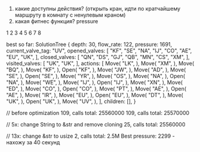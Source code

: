 1. какие доступны действия? (открыть кран, идти по кратчайшему маршруту в комнату с ненулевым краном)
2. какая фитнес функция? pressure

1 2 3 4 5 6 7 8


best so far: 
SolutionTree {
    depth: 30,
    flow_rate: 122,
    pressure: 1691,
    current_valve_tag: "UV",
    opened_valves: [
        "KF",
        "SE",
        "NA",
        "IJ",
        "CO",
        "AE",
        "EU",
        "UK",
    ],
    closed_valves: [
        "QN",
        "DS",
        "GJ",
        "QB",
        "MN",
        "CS",
        "XM",
    ],
    visited_valves: [
        "UK",
        "UK",
    ],
    actions: [
        Move(
            "LK",
        ),
        Move(
            "XM",
        ),
        Move(
            "BQ",
        ),
        Move(
            "KF",
        ),
        Open(
            "KF",
        ),
        Move(
            "JW",
        ),
        Move(
            "AD",
        ),
        Move(
            "SE",
        ),
        Open(
            "SE",
        ),
        Move(
            "YR",
        ),
        Move(
            "OS",
        ),
        Move(
            "NA",
        ),
        Open(
            "NA",
        ),
        Move(
            "WE",
        ),
        Move(
            "IJ",
        ),
        Open(
            "IJ",
        ),
        Move(
            "XN",
        ),
        Move(
            "ED",
        ),
        Move(
            "CO",
        ),
        Open(
            "CO",
        ),
        Move(
            "PT",
        ),
        Move(
            "AE",
        ),
        Open(
            "AE",
        ),
        Move(
            "IR",
        ),
        Move(
            "EU",
        ),
        Open(
            "EU",
        ),
        Move(
            "DT",
        ),
        Move(
            "UK",
        ),
        Open(
            "UK",
        ),
        Move(
            "UV",
        ),
    ],
    children: [],
}

// before optimization
109, calls total: 25560000
109, calls total: 25570000

// 5x: change String to &str and remove cloning
25, calls total: 25560000

// 13x: change &str to usize 
2, calls total: 2.5M
Best pressure: 2299 - нахожу за 40 секунд

